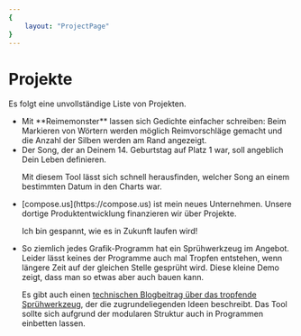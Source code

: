 ```yaml
---
{
    layout: "ProjectPage"
}
---
```


# Projekte

Es folgt eine unvollständige Liste von Projekten.

- <Project name="Reimemonster" image="//placekitten.com/250/300" link="https://narigo.github.io/reimemonster" description="Ein kleines Hilfsmittel, um Gedichte zu schreiben.">
  Mit **Reimemonster** lassen sich Gedichte einfacher schreiben: Beim Markieren von Wörtern werden möglich Reimvorschläge gemacht und die Anzahl der Silben werden am Rand angezeigt.

  </Project>

- <Project name="Charts" image="//placekitten.com/250/300" link="https://narigo.github.io/charts" description="Der Song, der an Deinem 14. Geburtstag auf Platz 1 war, soll angeblich Dein Leben definieren.">
	Der Song, der an Deinem 14. Geburtstag auf Platz 1 war, soll angeblich Dein Leben definieren.

	Mit diesem Tool lässt sich schnell herausfinden, welcher Song an einem bestimmten Datum in den Charts war.

  </Project>

- <Project name="compose.us" image="/compose-us.png" link="https://compose.us" description="Arbeit, Arbeit.">
	[compose.us](https://compose.us) ist mein neues Unternehmen. Unsere dortige Produktentwicklung finanzieren wir über Projekte.

	Ich bin gespannt, wie es in Zukunft laufen wird!

  </Project>

- <Project name="Dropping Spray" image="/dropping-spray.png" link="https://narigo.github.io/dropping-spray" description="Ein realistisches Spray, das auch mal tropft.">
  So ziemlich jedes Grafik-Programm hat ein Sprühwerkzeug im Angebot. Leider lässt keines der Programme auch mal Tropfen entstehen, wenn längere Zeit auf der gleichen Stelle gesprüht wird. Diese kleine Demo zeigt, dass man so etwas aber auch bauen kann.

  Es gibt auch einen [technischen Blogbeitrag über das tropfende Sprühwerkzeug](https://narigo.github.io/blog/2018/05/06/spray-with-drops/), der die zugrundeliegenden Ideen beschreibt. Das Tool sollte sich aufgrund der modularen Struktur auch in Programmen einbetten lassen.

  </Project>
